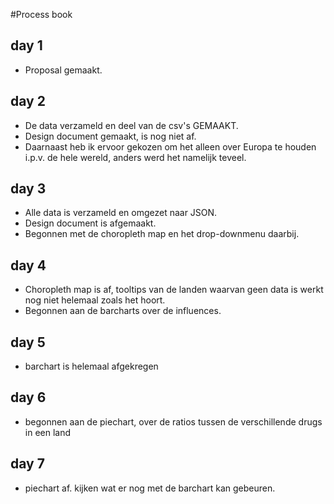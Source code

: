 #Process book
## day 1
* Proposal gemaakt.
## day 2
* De data verzameld en deel van de csv's GEMAAKT. 
* Design document gemaakt, is nog niet af. 
* Daarnaast heb ik ervoor gekozen om het alleen over Europa te houden i.p.v. de hele wereld, anders werd het namelijk teveel.
## day 3
* Alle data is verzameld en omgezet naar JSON.
* Design document is afgemaakt.
* Begonnen met de choropleth map en het drop-downmenu daarbij.
## day 4
* Choropleth map is af, tooltips van de landen waarvan geen data is werkt nog niet helemaal zoals het hoort.
* Begonnen aan de barcharts over de influences.
## day 5
* barchart is helemaal afgekregen
## day 6
* begonnen aan de piechart, over de ratios tussen de verschillende drugs in een land
## day 7
* piechart af. kijken wat er nog met de barchart kan gebeuren.